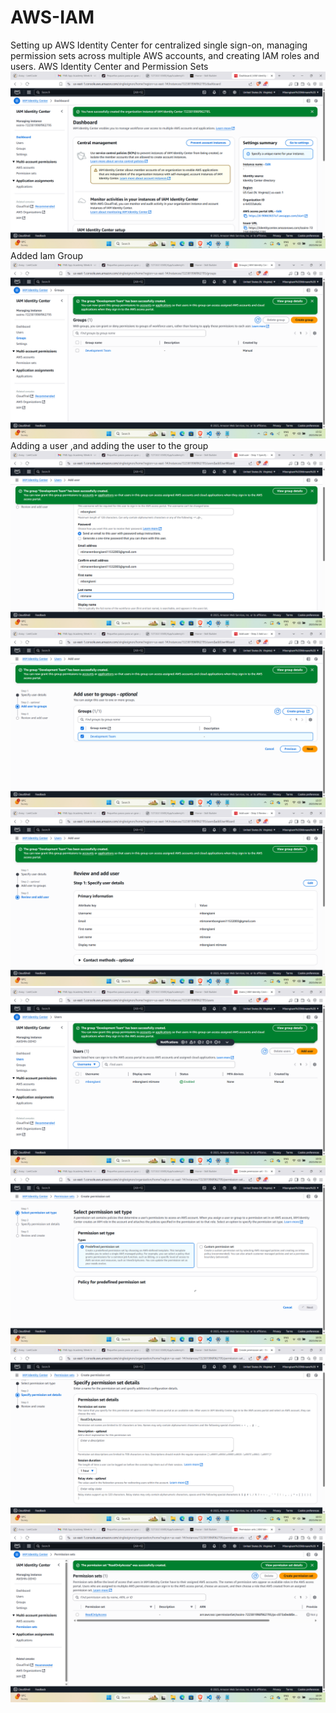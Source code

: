 # AWS-IAM
Setting up AWS Identity Center for centralized single sign-on, managing permission sets across multiple AWS accounts, and creating IAM roles and users. 
AWS Identity Center and Permission Sets
![image alt](https://github.com/MbongiseniNtimane/AWS-IAM/blob/7d03ea9cfaf7ccfbbe4a3d98c4120fc3f95391a8/AWS1.png)
Added Iam Group
![image alt](https://github.com/MbongiseniNtimane/AWS-IAM/blob/d3adcf86353485a158043426503deffd144f934f/AWS2.png)
Adding a user ,and adding the user to the group
![image alt](https://github.com/MbongiseniNtimane/AWS-IAM/blob/d3adcf86353485a158043426503deffd144f934f/AWS4.png)
![image alt](https://github.com/MbongiseniNtimane/AWS-IAM/blob/d3adcf86353485a158043426503deffd144f934f/AWS5.png)
![image alt](https://github.com/MbongiseniNtimane/AWS-IAM/blob/d3adcf86353485a158043426503deffd144f934f/AWS6.png)
![image alt](https://github.com/MbongiseniNtimane/AWS-IAM/blob/d3adcf86353485a158043426503deffd144f934f/AWS7.png)
![image alt](https://github.com/MbongiseniNtimane/AWS-IAM/blob/d3adcf86353485a158043426503deffd144f934f/AWS8.png)
![image alt](https://github.com/MbongiseniNtimane/AWS-IAM/blob/d3adcf86353485a158043426503deffd144f934f/AWS9.png)
![image alt](https://github.com/MbongiseniNtimane/AWS-IAM/blob/d3adcf86353485a158043426503deffd144f934f/AWS10.png)

